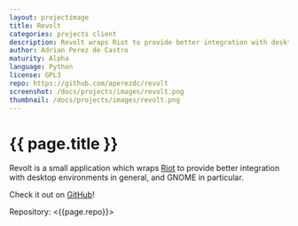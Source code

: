 ```yaml
---
layout: projectimage
title: Revolt
categories: projects client
description: Revolt wraps Riot to provide better integration with desktop environments.
author: Adrian Perez de Castro
maturity: Alpha
language: Python
license: GPL3
repo: https://github.com/aperezdc/revolt
screenshot: /docs/projects/images/revolt.png
thumbnail: /docs/projects/images/revolt.png
---
```


# {{ page.title }}
Revolt is a small application which wraps [Riot](./riot.html) to provide better integration with desktop environments in general, and GNOME in particular.

Check it out on [GitHub](https://github.com/aperezdc/revolt)!

Repository: <{{page.repo}}>
